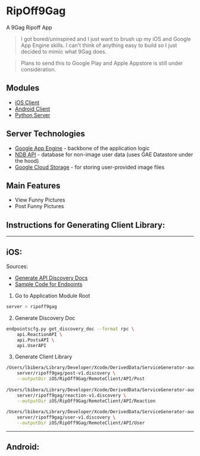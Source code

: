 RipOff9Gag
=========

A 9Gag Ripoff App

> I got bored/uninspired and I just want to brush up my iOS and Google App Engine skills.
> I can't think of anything easy to build so I just decided to mimic what 9Gag does.

> Plans to send this to Google Play and Apple Appstore is still under consideration.

Modules
--------------

* [iOS Client]
* [Android Client]
* [Python Server]

Server Technologies
--------------
* [Google App Engine] - backbone of the application logic
* [NDB API] - database for non-image user data (uses GAE Datastore under the hood)
* [Google Cloud Storage] - for storing user-provided image files

Main Features
--------------
* View Funny Pictures
* Post Funny Pictures

Instructions for Generating Client Library:
--------------
***
iOS:
--------------

Sources: 
* [Generate API Discovery Docs]
* [Sample Code for Endpoints]

1. Go to Application Module Root
```sh
server > ripoff9gag
```

2. Generate Discovery Doc 
```sh
endpointscfg.py get_discovery_doc --format rpc \
    api.ReactionAPI \
	api.PostsAPI \
	api.UserAPI
```

3. Generate Client Library 

```sh
/Users/lbibera/Library/Developer/Xcode/DerivedData/ServiceGenerator-auogvovcdkjnxnblqocbhybotoxv/Build/Products/Debug/ServiceGenerator \
    server/ripoff9gag/post-v1.discovery \
    --outputDir iOS/RipOff9Gag/RemoteClient/API/Post
	
/Users/lbibera/Library/Developer/Xcode/DerivedData/ServiceGenerator-auogvovcdkjnxnblqocbhybotoxv/Build/Products/Debug/ServiceGenerator \
    server/ripoff9gag/reaction-v1.discovery \
    --outputDir iOS/RipOff9Gag/RemoteClient/API/Reaction
	
/Users/lbibera/Library/Developer/Xcode/DerivedData/ServiceGenerator-auogvovcdkjnxnblqocbhybotoxv/Build/Products/Debug/ServiceGenerator \
    server/ripoff9gag/user-v1.discovery \
    --outputDir iOS/RipOff9Gag/RemoteClient/API/User
```
***

Android:
--------------




[Google App Engine]:https://developers.google.com/appengine/docs/python/
[NDB API]:https://developers.google.com/appengine/docs/python/ndb/
[Google Cloud Storage]:https://developers.google.com/appengine/docs/python/googlecloudstorageclient/
[iOS Client]:https://github.com/secret-transaction/RipOff9Gag/tree/master/iOS
[Android Client]:https://github.com/secret-transaction/RipOff9Gag/tree/master/Android
[Python Server]:https://github.com/secret-transaction/RipOff9Gag/tree/master/server
[Generate API Discovery Docs]:https://developers.google.com/appengine/docs/python/endpoints/endpoints_tool#generating_a_discovery_doc
[Sample Code for Endpoints]:https://github.com/GoogleCloudPlatform/appengine-endpoints-helloendpoints-python